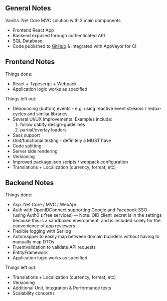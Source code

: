 
## General Notes

Vanilla .Net Core MVC solution with 3 main components
 - Frontend React App
 - Backend exposed through authenticated API
 - SQL Database
 - Code published to [GitHub](https://github.com/joaopbnogueira/rubyChallenge) & integrated with AppVeyor for CI

## Frontend Notes
Things done:
 - React + Typescript + Webpack
 - Application logic works as specified

Things left out:
 - Debouncing (button) events - e.g. using reactive event streams /
   redux-cycles and similar libraries
 - Several UI/UX improvements. Examples include:
	  1) follow cabify design-guidelines
	  2) partial/overlay loaders
 - Sass support
 - Unit/functional testing - definitely a MUST have
 - Code splitting
 - Server side rendering
 - Versioning
 - Improved package.json scripts / webpack configuration
- Translations + Localization (currency, format, etc)

## Backend Notes
Things done:
 - Asp .Net Core / MVC / WebApi
 - Auth with OpenIDConnect supporting Google and Facebook SSO - (using Auth0's free services)
 -- Note: OID client_secret is in the settings because this is a sandboxed environment, and is included solely for the convenience of app reviewers
 - Flexible logging with Serilog
 - Automapper to easily map between domain boarders without having to manually map DTOs
 - Fluentvalidation to validate API requests
- EntityFramework
- Application logic works as specified

Things left out:
- Translations + Localization (currency, format, etc)
- Versioning
- Additional Unit, Integration & Performance tests
- Scalability concerns 